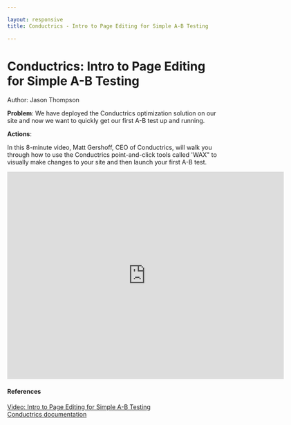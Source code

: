 ```yaml
---

layout: responsive
title: Conductrics - Intro to Page Editing for Simple A-B Testing

---
```

# Conductrics: Intro to Page Editing for Simple A-B Testing
Author: Jason Thompson

__Problem__: We have deployed the Conductrics optimization solution on our site and now we want to quickly get our first A-B test up and running.

__Actions__:

In this 8-minute video, Matt Gershoff, CEO of Conductrics, will walk you through how to use the Conductrics point-and-click tools called 'WAX" to visually make changes to your site and then launch your first A-B test.


<iframe width="640" height="480" src="https://www.youtube.com/embed/TONyWnkdjDg" frameborder="0" allowfullscreen></iframe>

#### References
[Video: Intro to Page Editing for Simple A-B Testing](https://www.youtube.com/watch?v=TONyWnkdjDg)<br>
[Conductrics documentation](http://support.conductrics.com)<br>
